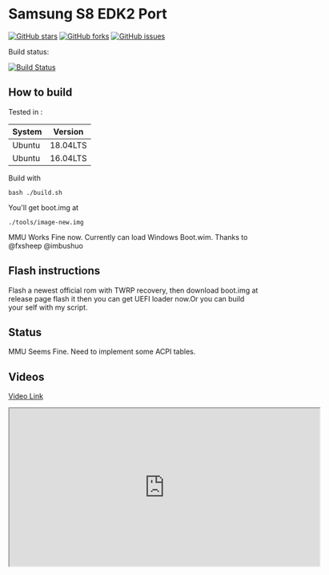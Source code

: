 # Samsung S8 EDK2 Port

[![GitHub stars](https://img.shields.io/github/stars/evsio0n/edk2sdm)](https://github.com/evsio0n/edk2sdm/stargazers)
[![GitHub forks](https://img.shields.io/github/forks/evsio0n/edk2sdm)](https://github.com/evsio0n/edk2sdm/network)
[![GitHub issues](https://img.shields.io/github/issues/evsio0n/edk2sdm)](https://github.com/evsio0n/edk2sdm/issues)


Build status:

[![Build Status](https://dev.azure.com/1344729087/edk2sdm/_apis/build/status/Evsio0n.edk2sdm?branchName=master)](https://dev.azure.com/1344729087/edk2sdm/_build/latest?definitionId=2&branchName=master)

## How to build

Tested in :

System|Version
-|-
Ubuntu|18.04LTS
Ubuntu|16.04LTS

Build with 

`bash ./build.sh` 

You'll get boot.img at 

`./tools/image-new.img`

MMU Works Fine now.
Currently can load Windows Boot.wim.
Thanks to @fxsheep @imbushuo 

## Flash instructions 

Flash a newest official rom with TWRP recovery, then download boot.img at release page flash it then you can get UEFI loader now.Or you can build your self with my script.

## Status
MMU Seems Fine. Need to implement some ACPI tables.

## Videos
[Video Link](https://www.youtube.com/watch?v=k6zNKBpKHwo)


<div align="center">
    <iframe width="620" height="315"
        src="https://www.youtube.com/watch?v=k6zNKBpKHwo">
    </iframe>
</div>
